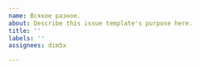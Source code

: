 ```yaml
---
name: Всякое разное.
about: Describe this issue template's purpose here.
title: ''
labels: ''
assignees: dim5x

---
```

